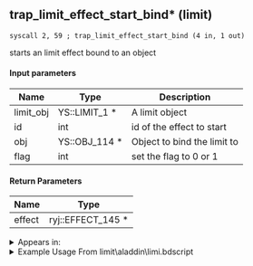 ## trap_limit_effect_start_bind* (limit)

`syscall 2, 59 ; trap_limit_effect_start_bind (4 in, 1 out)`

starts an limit effect bound to an object

#### Input parameters
| Name | Type | Description
|------|------|------------
| limit_obj   | YS::LIMIT_1 *   | A limit object
| id   | int   | id of the effect to start
| obj   | YS::OBJ_114 *   | Object to bind the limit to
| flag   | int   | set the flag to 0 or 1


#### Return Parameters
| Name | Type
|------|-----
| effect   | ryj::EFFECT_145 *   


<details>
	<summary>Appears in:</summary>
| filename | Entity (obj)
|----------|-------------
| limit\aladdin\limi.bdscript       |           
| limit\beast\limi.bdscript       |           
| limit\donald\limi.bdscript       |           
| limit\donald2\limi.bdscript       |           
| limit\donald2_wi\limi.bdscript       |           
| limit\donald_wi\limi.bdscript       |           
| limit\goofy\limi.bdscript       |           
| limit\goofy2\limi.bdscript       |           
| limit\goofy2_wi\limi.bdscript       |           
| limit\goofy_wi\limi.bdscript       |           
| limit\jack\limi.bdscript       |           
| limit\sparrow\limi.bdscript       |           
| limit\tron\limi.bdscript       |           

</details>

<details>
	<summary>Example Usage From limit\aladdin\limi.bdscript</summary>
```plaintext
L1405:
 popToSp 4
 popToSp 0
 pushFromFSpVal 28
 eqz 
 jz L1564
 pushFromPSpVal 0
 pushFromPWp W0
 fetchValue 0
 pushImm 6
 pushFromFSp 4
 pushImm 1
 syscall 2, 59 ; trap_limit_effect_start_bind (4 in, 1 out)
 memcpy 0
 pushFromPSpVal 0
 pushImm 4
 add 
 pushFromPWp W0
 fetchValue 0
 pushImm 7
 pushFromFSp 4
 pushImm 1
 syscall 2, 59 ; trap_limit_effect_start_bind (4 in, 1 out)
 memcpy 0
 pushFromPSpVal 0
 pushImm 8
 add 
 pushFromPWp W0
 fetchValue 0
 pushImm 8
 pushFromFSp 4
 pushImm 1
 syscall 2, 59 ; trap_limit_effect_start_bind (4 in, 1 out)
 memcpy 0
 pushFromPSpVal 0
 pushImm 12
 add 
 pushFromPWp W0
 fetchValue 0
 pushImm 9
 pushFromFSp 4
 pushImm 1
 syscall 2, 59 ; trap_limit_effect_start_bind (4 in, 1 out)
 memcpy 0
 pushFromPSpVal 0
 pushImm 16
 add 
 pushFromPWp W0
 fetchValue 0
 pushImm 10
 pushFromFSp 4
 pushImm 1
 syscall 2, 59 ; trap_limit_effect_start_bind (4 in, 1 out)
 memcpy 0
 pushFromPSpVal 0
 pushImm 20
 add 
 pushFromPWp W0
 fetchValue 0
 pushImm 11
 pushFromFSp 4
 pushImm 1
 syscall 2, 59 ; trap_limit_effect_start_bind (4 in, 1 out)
 memcpy 0
 pushFromPSpVal 0
 pushImm 24
 add 
 pushFromPWp W0
 fetchValue 0
 pushImm 12
 pushFromFSp 4
 pushImm 1
 syscall 2, 59 ; trap_limit_effect_start_bind (4 in, 1 out)
 memcpy 0
 pushImm 1
 popToSpVal 28
 jmp L1564
```
</details>


